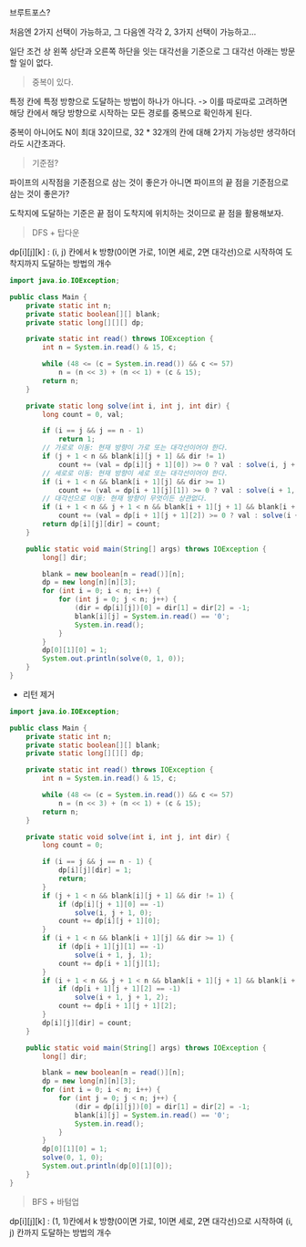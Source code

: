브루트포스?

처음엔 2가지 선택이 가능하고, 그 다음엔 각각 2, 3가지 선택이 가능하고...

일단 조건 상 왼쪽 상단과 오른쪽 하단을 잇는 대각선을 기준으로 그 대각선 아래는 방문할 일이 없다.

> 중복이 있다.

특정 칸에 특정 방향으로 도달하는 방법이 하나가 아니다. -> 이를 따로따로 고려하면 해당 칸에서 해당 방향으로 시작하는 모든 경로를 중복으로 확인하게 된다.

중복이 아니어도 N이 최대 32이므로, 32 \* 32개의 칸에 대해 2가지 가능성만 생각하더라도 시간초과다.

> 기준점?

파이프의 시작점을 기준점으로 삼는 것이 좋은가 아니면 파이프의 끝 점을 기준점으로 삼는 것이 좋은가?

도착지에 도달하는 기준은 끝 점이 도착지에 위치하는 것이므로 끝 점을 활용해보자.

> DFS + 탑다운

dp[i][j][k] : (i, j) 칸에서 k 방향(0이면 가로, 1이면 세로, 2면 대각선)으로 시작하여 도착지까지 도달하는 방법의 개수

```java
import java.io.IOException;

public class Main {
	private static int n;
	private static boolean[][] blank;
	private static long[][][] dp;

	private static int read() throws IOException {
		int n = System.in.read() & 15, c;

		while (48 <= (c = System.in.read()) && c <= 57)
			n = (n << 3) + (n << 1) + (c & 15);
		return n;
	}

	private static long solve(int i, int j, int dir) {
		long count = 0, val;

		if (i == j && j == n - 1)
			return 1;
		// 가로로 이동: 현재 방향이 가로 또는 대각선이어야 한다.
		if (j + 1 < n && blank[i][j + 1] && dir != 1)
			count += (val = dp[i][j + 1][0]) >= 0 ? val : solve(i, j + 1, 0);
		// 세로로 이동: 현재 방향이 세로 또는 대각선이어야 한다.
		if (i + 1 < n && blank[i + 1][j] && dir >= 1)
			count += (val = dp[i + 1][j][1]) >= 0 ? val : solve(i + 1, j, 1);
		// 대각선으로 이동: 현재 방향이 무엇이든 상관없다.
		if (i + 1 < n && j + 1 < n && blank[i + 1][j + 1] && blank[i + 1][j] && blank[i][j + 1])
			count += (val = dp[i + 1][j + 1][2]) >= 0 ? val : solve(i + 1, j + 1, 2);
		return dp[i][j][dir] = count;
	}

	public static void main(String[] args) throws IOException {
		long[] dir;

		blank = new boolean[n = read()][n];
		dp = new long[n][n][3];
		for (int i = 0; i < n; i++) {
			for (int j = 0; j < n; j++) {
				(dir = dp[i][j])[0] = dir[1] = dir[2] = -1;
				blank[i][j] = System.in.read() == '0';
				System.in.read();
			}
		}
		dp[0][1][0] = 1;
		System.out.println(solve(0, 1, 0));
	}
}
```

- 리턴 제거

```java
import java.io.IOException;

public class Main {
	private static int n;
	private static boolean[][] blank;
	private static long[][][] dp;

	private static int read() throws IOException {
		int n = System.in.read() & 15, c;

		while (48 <= (c = System.in.read()) && c <= 57)
			n = (n << 3) + (n << 1) + (c & 15);
		return n;
	}

	private static void solve(int i, int j, int dir) {
		long count = 0;

		if (i == j && j == n - 1) {
			dp[i][j][dir] = 1;
			return;
		}
		if (j + 1 < n && blank[i][j + 1] && dir != 1) {
			if (dp[i][j + 1][0] == -1)
				solve(i, j + 1, 0);
			count += dp[i][j + 1][0];
		}
		if (i + 1 < n && blank[i + 1][j] && dir >= 1) {
			if (dp[i + 1][j][1] == -1)
				solve(i + 1, j, 1);
			count += dp[i + 1][j][1];
		}
		if (i + 1 < n && j + 1 < n && blank[i + 1][j + 1] && blank[i + 1][j] && blank[i][j + 1]) {
			if (dp[i + 1][j + 1][2] == -1)
				solve(i + 1, j + 1, 2);
			count += dp[i + 1][j + 1][2];
		}
		dp[i][j][dir] = count;
	}

	public static void main(String[] args) throws IOException {
		long[] dir;

		blank = new boolean[n = read()][n];
		dp = new long[n][n][3];
		for (int i = 0; i < n; i++) {
			for (int j = 0; j < n; j++) {
				(dir = dp[i][j])[0] = dir[1] = dir[2] = -1;
				blank[i][j] = System.in.read() == '0';
				System.in.read();
			}
		}
		dp[0][1][0] = 1;
		solve(0, 1, 0);
		System.out.println(dp[0][1][0]);
	}
}
```

> BFS + 바텀업

dp[i][j][k] : (1, 1)칸에서 k 방향(0이면 가로, 1이면 세로, 2면 대각선)으로 시작하여 (i, j) 칸까지 도달하는 방법의 개수
